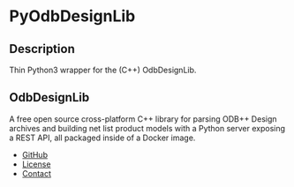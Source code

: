# PyOdbDesignLib

## Description

Thin Python3 wrapper for the (C++) OdbDesignLib.

## OdbDesignLib

A free open source cross-platform C++ library for parsing ODB++ Design archives and building net list product models with a Python server exposing a REST API, all packaged inside of a Docker image.

* [GitHub](https://github.com/nam20485/odbdesign)
* [License](https://github.com/nam20485/OdbDesign/blob/c0c8b6e4b93e1c7d4d5e65c7ad25157c883f8bfb/LICENSE)
* [Contact](mailto:nmiller217@gmail.com?subject=OdbDesign)

